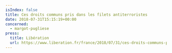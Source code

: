 ```yaml
---
isIndex: false
title: Ces droits communs pris dans les filets antiterroristes
date: 2018-07-31T15:15:19+00:00
concerned:
  - margot-pugliese
press:
  title: Libération
  url: https://www.liberation.fr/france/2018/07/31/ces-droits-communs-pris-dans-les-filets-antiterroristes-mon-client-me-dit-toujours-ce-costume-est-tr_1669776
---
```

